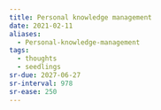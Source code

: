 ```yaml
---
title: Personal knowledge management
date: 2021-02-11
aliases:
  - Personal-knowledge-management
tags:
  - thoughts
  - seedlings
sr-due: 2027-06-27
sr-interval: 978
sr-ease: 250
---
```

